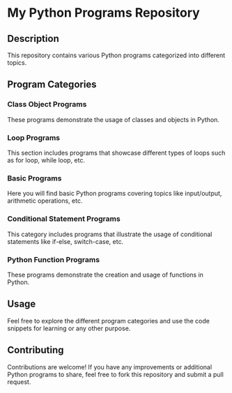 <!DOCTYPE html>

</head>

<body>
  <h1>My Python Programs Repository</h1>

  <h2>Description</h2>
  <p>This repository contains various Python programs categorized into different topics.</p>

  <h2>Program Categories</h2>
  
  <h3>Class Object Programs</h3>
  <p>These programs demonstrate the usage of classes and objects in Python.</p>

  <h3>Loop Programs</h3>
  <p>This section includes programs that showcase different types of loops such as for loop, while loop, etc.</p>

  <h3>Basic Programs</h3>
  <p>Here you will find basic Python programs covering topics like input/output, arithmetic operations, etc.</p>

  <h3>Conditional Statement Programs</h3>
  <p>This category includes programs that illustrate the usage of conditional statements like if-else, switch-case, etc.</p>

  <h3>Python Function Programs</h3>
  <p>These programs demonstrate the creation and usage of functions in Python.</p>

  <h2>Usage</h2>
  <p>Feel free to explore the different program categories and use the code snippets for learning or any other purpose.</p>

  <h2>Contributing</h2>
  <p>Contributions are welcome! If you have any improvements or additional Python programs to share, feel free to fork this repository and submit a pull request.</p>

</body>

</html>

                    
